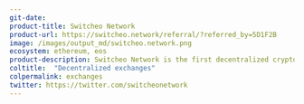 ```yaml
---
git-date:
product-title: Switcheo Network
product-url: https://switcheo.network/referral/?referred_by=5D1F2B
image: /images/output_md/switcheo.network.png
ecosystem: ethereum, eos
product-description: Switcheo Network is the first decentralized cryptocurrency exchange on the NEO blockchain allows cross-chain swapping and trading of EOS, Ethereum and NEO tokens. [Interview with John Wong, VP of Engineering at Switcheo](/switcheo-network).
coltitle:  "Decentralized exchanges"
colpermalink: exchanges
twitter: https://twitter.com/switcheonetwork
---
```

